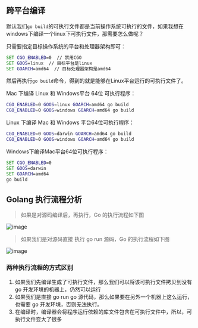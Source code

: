 ## 跨平台编译
默认我们```go build```的可执行文件都是当前操作系统可执行的文件，如果我想在windows下编译一个linux下可执行文件，那需要怎么做呢？

只需要指定目标操作系统的平台和处理器架构即可：

```cmd
SET CGO_ENABLED=0  // 禁用CGO
SET GOOS=linux  // 目标平台是linux
SET GOARCH=amd64  // 目标处理器架构是amd64
``` 
然后再执行```go build```命令，得到的就是能够在Linux平台运行的可执行文件了。

Mac 下编译 Linux 和 Windows平台 64位 可执行程序：
```bash
CGO_ENABLED=0 GOOS=linux GOARCH=amd64 go build
CGO_ENABLED=0 GOOS=windows GOARCH=amd64 go build
```
Linux 下编译 Mac 和 Windows 平台64位可执行程序：
```bash
CGO_ENABLED=0 GOOS=darwin GOARCH=amd64 go build
CGO_ENABLED=0 GOOS=windows GOARCH=amd64 go build
```
Windows下编译Mac平台64位可执行程序：
```cmd
SET CGO_ENABLED=0
SET GOOS=darwin
SET GOARCH=amd64
go build
```

## Golang 执行流程分析
> 如果是对源码编译后，再执行，Go 的执行流程如下图

![image](6B2A07FF89534BB1BE30B9719466AB2F)
> 如果我们是对源码直接 执行 go run 源码，Go 的执行流程如下图

![image](80DCC9F2ACF94B23AA9E6BDC4DFE6D93)
### 两种执行流程的方式区别
1. 如果我们先编译生成了可执行文件，那么我们可以将该可执行文件拷贝到没有 go 开发环境的机器上，仍然可以运行
2. 如果我们是直接 go run go 源代码，那么如果要在另外一个机器上这么运行，也需要 go 开发环境，否则无法执行。
3. 在编译时，编译器会将程序运行依赖的库文件包含在可执行文件中，所以，可执行文件变大了很多